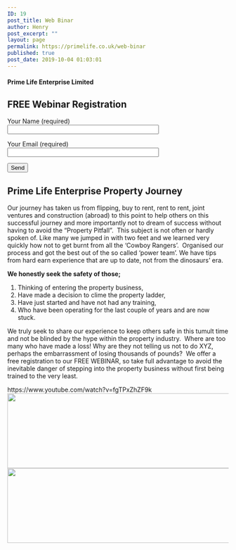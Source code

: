```yaml
---
ID: 19
post_title: Web Binar
author: Henry
post_excerpt: ""
layout: page
permalink: https://primelife.co.uk/web-binar
published: true
post_date: 2019-10-04 01:03:01
---
```

<h4>Prime Life Enterprise Limited</h4>		
			<h2>FREE Webinar Registration</h2>		
<form action="/wp-admin/admin-ajax.php#wpcf7-f86-o1" method="post" novalidate="novalidate">
<input type="hidden" name="_wpcf7" value="86" />
<input type="hidden" name="_wpcf7_version" value="5.1.9" />
<input type="hidden" name="_wpcf7_locale" value="en_US" />
<input type="hidden" name="_wpcf7_unit_tag" value="wpcf7-f86-o1" />
<input type="hidden" name="_wpcf7_container_post" value="0" />
<p><label> Your Name (required)<br />
    <input type="text" name="your-name" value="" size="40" aria-required="true" aria-invalid="false" /> </label></p>
<p><label> Your Email (required)<br />
    <input type="email" name="your-email" value="" size="40" aria-required="true" aria-invalid="false" /> </label></p>
<p><input type="submit" value="Send" /></p>
<p style="display: none !important"><input type="hidden" name="referer-page" value="https://primelife.co.uk/wp-admin/post.php?post=19&action=elementor" aria-invalid="false"></p>
<!-- Chimpmail extension by Renzo Johnson --></form>            
			<h2>Prime Life Enterprise Property Journey </h2>		
		<p>Our journey has taken us from flipping, buy to rent, rent to rent, joint ventures and construction (abroad) to this point to help others on this successful journey and more importantly not to dream of success without having to avoid the “Property Pitfall”.&nbsp; This subject is not often or hardly spoken of. Like many we jumped in with two feet and we learned very quickly how not to get burnt from all the ‘Cowboy Rangers’.&nbsp; Organised our process and got the best out of the so called ‘power team’. We have tips from hard earn experience that are up to date, not from the dinosaurs’ era.</p>
<p><strong>We honestly seek the safety of those;</strong></p>
<ol>
<li>Thinking of entering the property business,</li>
<li>Have made a decision to clime the property ladder,</li>
<li>Have just started and have not had any training,</li>
<li>Who have been operating for the last couple of years and are now stuck.</li>
</ol>
<p>We truly seek to share our experience to keep others safe in this tumult time and not be blinded by the hype within the property industry.&nbsp; Where are too many who have made a loss! Why are they not telling us not to do XYZ, perhaps the embarrassment of losing thousands of pounds?&nbsp; We offer a free registration to our FREE WEBINAR, so take full advantage to avoid the inevitable danger of stepping into the property business without first being trained to the very least.&nbsp;</p>		
		https://www.youtube.com/watch?v=fgTPxZhZF9k		
										<img width="1180" height="170" src="https://primelife.co.uk/wp-content/uploads/2019/12/Diseño-sin-título-2-1.png" alt="" srcset="https://i1.wp.com/primelife.co.uk/wp-content/uploads/2019/12/Diseño-sin-título-2-1.png?w=1180&amp;ssl=1 1180w, https://i1.wp.com/primelife.co.uk/wp-content/uploads/2019/12/Diseño-sin-título-2-1.png?resize=300%2C43&amp;ssl=1 300w, https://i1.wp.com/primelife.co.uk/wp-content/uploads/2019/12/Diseño-sin-título-2-1.png?resize=1024%2C148&amp;ssl=1 1024w, https://i1.wp.com/primelife.co.uk/wp-content/uploads/2019/12/Diseño-sin-título-2-1.png?resize=768%2C111&amp;ssl=1 768w, https://i1.wp.com/primelife.co.uk/wp-content/uploads/2019/12/Diseño-sin-título-2-1.png?resize=1170%2C170&amp;ssl=1 1170w" sizes="(max-width: 1180px) 100vw, 1180px" />											
										<img width="1180" height="170" src="https://primelife.co.uk/wp-content/uploads/2019/12/Diseño-sin-título-2-1.png" alt="" srcset="https://i1.wp.com/primelife.co.uk/wp-content/uploads/2019/12/Diseño-sin-título-2-1.png?w=1180&amp;ssl=1 1180w, https://i1.wp.com/primelife.co.uk/wp-content/uploads/2019/12/Diseño-sin-título-2-1.png?resize=300%2C43&amp;ssl=1 300w, https://i1.wp.com/primelife.co.uk/wp-content/uploads/2019/12/Diseño-sin-título-2-1.png?resize=1024%2C148&amp;ssl=1 1024w, https://i1.wp.com/primelife.co.uk/wp-content/uploads/2019/12/Diseño-sin-título-2-1.png?resize=768%2C111&amp;ssl=1 768w, https://i1.wp.com/primelife.co.uk/wp-content/uploads/2019/12/Diseño-sin-título-2-1.png?resize=1170%2C170&amp;ssl=1 1170w" sizes="(max-width: 1180px) 100vw, 1180px" />
